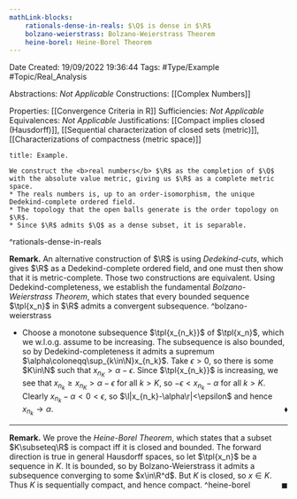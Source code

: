 ```yaml
---
mathLink-blocks:
    rationals-dense-in-reals: $\Q$ is dense in $\R$
    bolzano-weierstrass: Bolzano-Weierstrass Theorem
    heine-borel: Heine-Borel Theorem
---
```


<div class="topSpace"></div>

Date Created: 19/09/2022 19:36:44
Tags: #Type/Example #Topic/Real_Analysis

Abstractions: <i>Not Applicable</i>
Constructions: [[Complex Numbers]]

Properties: [[Convergence Criteria in R]]
Sufficiencies: <i>Not Applicable</i>
Equivalences: <i>Not Applicable</i>
Justifications: [[Compact implies closed (Hausdorff)]], [[Sequential characterization of closed sets (metric)]], [[Characterizations of compactness (metric space)]]

``` ad-Example
title: Example.

We construct the <b>real numbers</b> $\R$ as the completion of $\Q$ with the absolute value metric, giving us $\R$ as a complete metric space.
* The reals numbers is, up to an order-isomorphism, the unique Dedekind-complete ordered field.
* The topology that the open balls generate is the order topology on $\R$.
* Since $\R$ admits $\Q$ as a dense subset, it is separable.

```
^rationals-dense-in-reals

<b>Remark.</b> An alternative construction of $\R$ is using <i>Dedekind-cuts</i>, which gives $\R$ as a Dedekind-complete ordered field, and one must then show that it is metric-complete. Those two constructions are equivalent. Using Dedekind-completeness, we establish the fundamental <i>Bolzano-Weierstrass Theorem</i>, which states that every bounded sequence $\tpl{x_n}$ in $\R$ admits a convergent subsequence.
^bolzano-weierstrass
* Choose a monotone subsequence $\tpl{x_{n_k}}$ of $\tpl{x_n}$, which we w.l.o.g. assume to be increasing. The subsequence is also bounded, so by Dedekind-completeness it admits a supremum $\alpha\coloneqq\sup_{k\in\N}x_{n_k}$. Take $\epsilon>0$, so there is some $K\in\N$ such that $x_{n_K}>\alpha-\epsilon$. Since $\tpl{x_{n_k}}$ is increasing, we see that $x_{n_k}\geq x_{n_K}>\alpha-\epsilon$ for all $k>K$, so $-\epsilon<x_{n_k}-\alpha$ for all $k>K$. Clearly $x_{n_k}-\alpha<0<\epsilon$, so $\l|x_{n_k}-\alpha\r|<\epsilon$ and hence $x_{n_k}\to\alpha$.<span style="float:right;">$\blacklozenge$</span>

---

<b>Remark.</b> We prove the <i>Heine-Borel Theorem</i>, which states that a subset $K\subseteq\R$ is compact iff it is closed and bounded. The forward direction is true in general Hausdorff spaces, so let $\tpl{x_n}$ be a sequence in $K$. It is bounded, so by Bolzano-Weierstrass it admits a subsequence converging to some $x\in\R^d$. But $K$ is closed, so $x\in K$. Thus $K$ is sequentially compact, and hence compact.<span style="float:right;">$\blacksquare$</span>
^heine-borel
